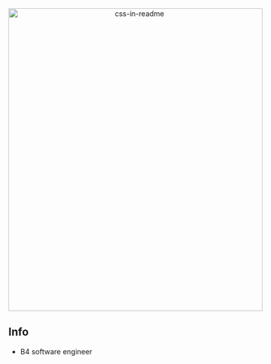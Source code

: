<div align="center">
    <img src="/svg/me.svg" width="100%" height="600px" alt="css-in-readme">
</div>

## Info

- B4 software engineer
